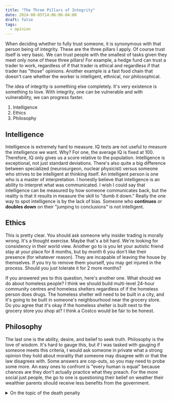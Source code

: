 ```yaml
---
title: "The Three Pillars of Integrity"
date: 2024-08-05T14:06:06-04:00
draft: false
tags:
  - opinion
---
```


When deciding whether to fully trust someone, it is synonymous with that person being of integrity. These are the three pillars I apply. Of course trust itself is very basic. We can trust people with the smallest of tasks given they meet only none of these three pillars! For example, a hedge fund can trust a trader to work, regardless of if that trader is ethical and regardless if that trader has "those" opinions. Another example is a fast food chain that doesn't care whether the worker is intelligent, ethnical, nor philosophical.

The idea of integrity is something else completely. It's very existence is something to love. With integrity, one can be vulnerable and with vulnerability, we can progress faster.

1. Intelligence
2. Ethics
3. Philosophy

## Intelligence

Intelligence is extremely hard to measure. IQ tests are not useful to measure the intelligence we want. Why? For one, the average IQ is fixed at 100. Therefore, IQ only gives us a score relative to the population. Intelligence is exceptional, not just standard deviations. There's also quite a big difference between specialized (neurosurgeon, nuclear physicist) versus someone who strives to be intelligent at thinking itself. An intelligent person is one who is a master of interpretation. I honestly believe that intelligence is an ability to interpret what was communicated. I wish I could say that intelligence can be measured by how someone communicates back, but the reality is that it results in measure the skill to "dumb it down." Really the one way to spot intelligence is by the lack of bias. Someone who **continues** or **doubles down** on their "jumping to conclusions" is not intelligent.

## Ethics

This is pretty clear. You should ask someone why insider trading is morally wrong. It's a thought exercise. Maybe that's a bit hard. We're looking for consistency in their world view. Another go to is you let your autistic friend stay at your place for 8 months, but by month 6 you don't like their presence (for whatever reason). They are incapable of leaving the house by themselves. If you try to remove them yourself, you may get injured in the process. Should you just tolerate it for 2 more months?

If you answered yes to this question, here's another one. What should we do about homeless people? I think we should build multi-level 24-hour community centres and homeless shelters regardless of if the homeless person does drugs. The homeless shelter will need to be built in a city, and it's going to be built in someone's neighbourhood near the grocery store. Do you agree that it's okay if the homeless shelter is built next to the grocery store you shop at? I think a Costco would be fair to be honest.

## Philosophy

The last one is the ability, desire, and belief to seek truth. Philosophy is the love of wisdom. It's hard to gauge this, but if I was tasked with gauging if someone meets this criteria, I would ask someone in private what a strong opinion they hold about morality that someone may disagree with or that the law disagrees with. Some answers are cop-outs, so you may need to probe some more. An easy ones to confront is "every human is equal" because chances are they don't actually practice what they preach. For the more social just people, the go to one is questioning their belief on weather their wealthier parents should receive less benefits from the government.

<details><summary>On the topic of the death penalty</summary>

A cop out answer is "I \[don't] believe in the death penalty" because "killing is wrong."
I myself don't believe in the death penalty because any possibility of an innocent person dying is too much just for the sake of "less baggage." It is not the state's duty to partake in retribution. That is of a personal matter between the victim and the wrongdoer.

</details>
